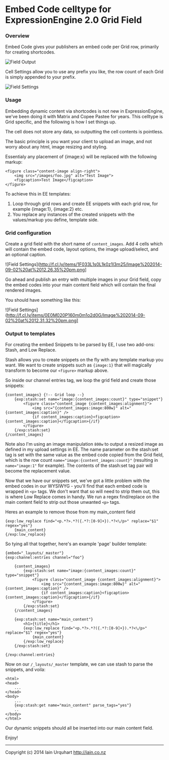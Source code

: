 # Embed Code celltype for ExpressionEngine 2.0 Grid Field

### Overview

Embed Code gives your publishers an embed code per Grid row, primarily for creating shortcodes.

![Field Output](http://f.cl.ly/items/4142100Q0N452n0q322x/Image%202014-09-01%20at%2010.39.49%20pm.png)

Cell Settings allow you to use any prefix you like, the row count of each Grid is simply appended to your prefix.

![Field Settings](http://f.cl.ly/items/0z3g0H2o3V1W0b2l2L3c/Image%202014-09-01%20at%2010.41.22%20pm.png)

### Usage

Embedding dynamic content via shortcodes is not new in ExpressionEngine, we've been doing it with Matrix and Copee Pastee for years. This celltype is Grid specific, and the following is how I set things up.

The cell does not store any data, so outputting the cell contents is pointless. 

The basic principle is you want your client to upload an image, and not worry about any html, image resizing and styling.

Essentialy any placement of {image:x} will be replaced with the following markup:

	<figure class="content-image align-right">
		<img src="/images/foo.jpg" alt="Test Image">
		<figcaption>Test Image</figcaption>
	</figure>

To achieve this in EE templates:

1. Loop through grid rows and create EE snippets with each grid row, for example {image:1}, {image:2} etc.
2. You replace any instances of the created snippets with the values/markup you define, template side.

### Grid configuration

Create a grid field with the short name of `content_images`. Add 4 cells which will contain the embed code, layout options, the image upload/select, and an optional caption.

![Field Settings](http://f.cl.ly/items/1F033L1s0L1k0z1I3m25/Image%202014-09-02%20at%2012.26.35%20pm.png]

Go ahead and publish an entry with multiple images in your Grid field, copy the embed codes into your main content field which will contain the final rendered images.

You should have something like this:

![Field Settings](http://f.cl.ly/items/0E0M020P160m0m1o2d0G/Image%202014-09-02%20at%2012.31.32%20pm.png]

### Output to templates

For creating the embed Snippets to be parsed by EE, I use two add-ons: Stash, and Low Replace.

Stash allows you to create snippets on the fly with any template markup you want. We want to create snippets such as `{image:1}` that will magically transform to become our `<figure>` markup above.

So inside our channel entries tag, we loop the grid field and create those snippets:

	{content_images} {!-- Grid loop --}
		{exp:stash:set name="image:{content_images:count}" type="snippet"}
			<figure class="content_image {content_images:alignment}">
				<img src="{content_images:image:800w}" alt="{content_images:caption}" />
				{if content_images:caption}<figcaption>{content_images:caption}</figcaption>{/if}
			</figure>
		{/exp:stash:set}
	{/content_images}

Note also I'm using an image manipulation `800w` to output a resized image as defined in my upload settings in EE. The name parameter on the stash:set tag is set with the same value as the embed code copied from the Grid field, which is the row count `name="image:{content_images:count}"` (resulting in `name="image:1"` for example). The contents of the stash:set tag pair will become the replacement value.

Now that we have our snippets set, we've got a little problem with the embed codes in our WYSIWYG - you'll find that each embed code is wrapped in `<p>` tags. We don't want that so will need to strip them out, this is where Low Replace comes in handy. We run a regex find/replace on the main content field to strip out those unwanted `<p>` tags.

Heres an example to remove those from my main_content field

	{exp:low_replace find="<p.*?>.*?({.*?:[0-9]+}).*?<\/p>" replace="$1" regex="yes"}
		{main_content}
	{/exp:low_replace}

So tying all that together, here's an example 'page' builder template:


	{embed="_layouts/_master"}
	{exp:channel:entries channel="foo"}

		{content_images}
			{exp:stash:set name="image:{content_images:count}" type="snippet"}
				<figure class="content_image {content_images:alignment}">
					<img src="{content_images:image:800w}" alt="{content_images:caption}" />
					{if content_images:caption}<figcaption>{content_images:caption}</figcaption>{/if}
				</figure>
			{/exp:stash:set}
		{/content_images}

		{exp:stash:set name="main_content"}
			<h1>{title}</h1>
			{exp:low_replace find="<p.*?>.*?({.*?:[0-9]+}).*?<\/p>" replace="$1" regex="yes"}
				{main_content}
			{/exp:low_replace}
		{/exp:stash:set}

	{/exp:channel:entries}

Now on our `/_layouts/_master` template, we can use stash to parse the snippets, and voila:

	<html>
	<head>
		...
	</head>
	<body>
		...
		{exp:stash:get name="main_content" parse_tags="yes"}
		..
	</body>
	</html>

Our dynamic snippets should all be inserted into our main content field.

Enjoy!

* * *

Copyright (c) 2014 Iain Urquhart
http://iain.co.nz

